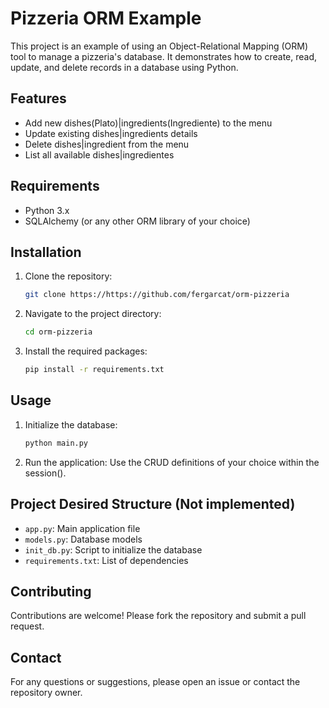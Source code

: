 # Pizzeria ORM Example

This project is an example of using an Object-Relational Mapping (ORM) tool to manage a pizzeria's database. It demonstrates how to create, read, update, and delete records in a database using Python.

## Features

- Add new dishes(Plato)|ingredients(Ingrediente) to the menu
- Update existing dishes|ingredients details
- Delete dishes|ingredient from the menu
- List all available dishes|ingredientes

## Requirements

- Python 3.x
- SQLAlchemy (or any other ORM library of your choice)

## Installation

1. Clone the repository:
    ```sh
    git clone https://https://github.com/fergarcat/orm-pizzeria

    ```
2. Navigate to the project directory:
    ```sh
    cd orm-pizzeria
    ```
3. Install the required packages:
    ```sh
    pip install -r requirements.txt
    ```

## Usage

1. Initialize the database:
    ```sh
    python main.py
    ```
2. Run the application:
    Use the CRUD definitions of your choice within the session().

## Project Desired Structure (Not implemented)

- `app.py`: Main application file
- `models.py`: Database models
- `init_db.py`: Script to initialize the database
- `requirements.txt`: List of dependencies

## Contributing

Contributions are welcome! Please fork the repository and submit a pull request.

## Contact

For any questions or suggestions, please open an issue or contact the repository owner.
